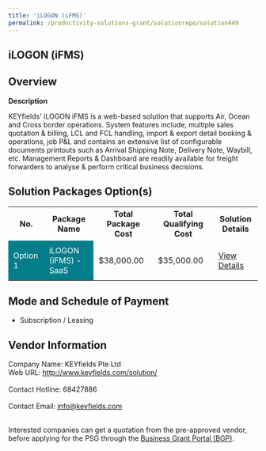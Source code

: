 ```yaml
---
title: 'iLOGON (iFMS)'
permalink: /productivity-solutions-grant/solutionrepo/solution449
---
```


## iLOGON (iFMS)

## Overview

**Description**

KEYfields' iLOGON iFMS is a web-based solution that supports Air, Ocean and Cross border operations. System features include, multiple sales quotation & billing, LCL and FCL handling, import & export detail booking & operations, job P&L and contains an extensive list of configurable documents printouts such as Arrival Shipping Note, Delivery Note, Waybill, etc. Management Reports & Dashboard are readily available for freight forwarders to analyse & perform critical business decisions.

## Solution Packages Option(s)

<table>
<tr>
<th><b>No.</b></th>
<th><b>Package Name</b></th>
<th><b>Total Package Cost</b></th>
<th><b>Total Qualifying Cost</b></th>
<th><b>Solution Details</b></th>
</tr>
<tr>
<td style='padding: 10px; background-color: #037E8A; color: #FFFFFF;'>Option 1</td>
<td style='padding: 10px; background-color: #037E8A; color: #FFFFFF;'>iLOGON (iFMS) - SaaS</td>
<td style='padding: 10px;'>$38,000.00</td>
<td style='padding: 10px;'>$35,000.00</td>
<td style='padding: 10px;'><a href='/images/psg/Keyfields_Desensitised_Annex_3_30_June_2022.pdf' target='_blank'>View Details</a></td>
</tr>
</table>

## Mode and Schedule of Payment

 - Subscription / Leasing

## Vendor Information

 Company Name: KEYfields Pte Ltd<br>Web URL: http://www.keyfields.com/solution/ <br><br>Contact Hotline: 68427886 <br><br>Contact Email: info@keyfields.com <br><br>

Interested companies can get a quotation from the pre-approved vendor, before applying for the PSG through the <a href='https://www.businessgrants.gov.sg/' target='_blank' rel='noopener'>Business Grant Portal (BGP)</a>.

<script src="/jquery/resize-tables.js"></script>
